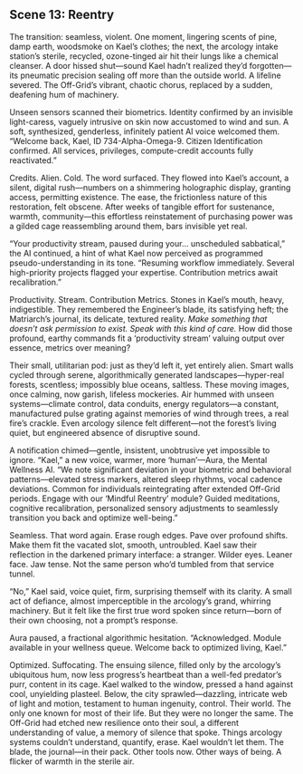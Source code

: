 ## Scene 13: Reentry

The transition: seamless, violent. One moment, lingering scents of pine, damp earth, woodsmoke on Kael’s clothes; the next, the arcology intake station’s sterile, recycled, ozone-tinged air hit their lungs like a chemical cleanser. A door hissed shut—sound Kael hadn’t realized they’d forgotten—its pneumatic precision sealing off more than the outside world. A lifeline severed. The Off-Grid’s vibrant, chaotic chorus, replaced by a sudden, deafening hum of machinery.

Unseen sensors scanned their biometrics. Identity confirmed by an invisible light-caress, vaguely intrusive on skin now accustomed to wind and sun. A soft, synthesized, genderless, infinitely patient AI voice welcomed them. “Welcome back, Kael, ID 734-Alpha-Omega-9. Citizen Identification confirmed. All services, privileges, compute-credit accounts fully reactivated.”

Credits. Alien. Cold. The word surfaced. They flowed into Kael’s account, a silent, digital rush—numbers on a shimmering holographic display, granting access, permitting existence. The ease, the frictionless nature of this restoration, felt obscene. After weeks of tangible effort for sustenance, warmth, community—this effortless reinstatement of purchasing power was a gilded cage reassembling around them, bars invisible yet real.

“Your productivity stream, paused during your… unscheduled sabbatical,” the AI continued, a hint of what Kael now perceived as programmed pseudo-understanding in its tone. “Resuming workflow immediately. Several high-priority projects flagged your expertise. Contribution metrics await recalibration.”

Productivity. Stream. Contribution Metrics. Stones in Kael’s mouth, heavy, indigestible. They remembered the Engineer’s blade, its satisfying heft; the Matriarch’s journal, its delicate, textured reality. *Make something that doesn’t ask permission to exist. Speak with this kind of care.* How did those profound, earthy commands fit a ‘productivity stream’ valuing output over essence, metrics over meaning?

Their small, utilitarian pod: just as they’d left it, yet entirely alien. Smart walls cycled through serene, algorithmically generated landscapes—hyper-real forests, scentless; impossibly blue oceans, saltless. These moving images, once calming, now garish, lifeless mockeries. Air hummed with unseen systems—climate control, data conduits, energy regulators—a constant, manufactured pulse grating against memories of wind through trees, a real fire’s crackle. Even arcology silence felt different—not the forest’s living quiet, but engineered absence of disruptive sound.

A notification chimed—gentle, insistent, unobtrusive yet impossible to ignore. “Kael,” a new voice, warmer, more ‘human’—Aura, the Mental Wellness AI. “We note significant deviation in your biometric and behavioral patterns—elevated stress markers, altered sleep rhythms, vocal cadence deviations. Common for individuals reintegrating after extended Off-Grid periods. Engage with our ‘Mindful Reentry’ module? Guided meditations, cognitive recalibration, personalized sensory adjustments to seamlessly transition you back and optimize well-being.”

Seamless. That word again. Erase rough edges. Pave over profound shifts. Make them fit the vacated slot, smooth, untroubled. Kael saw their reflection in the darkened primary interface: a stranger. Wilder eyes. Leaner face. Jaw tense. Not the same person who’d tumbled from that service tunnel.

“No,” Kael said, voice quiet, firm, surprising themself with its clarity. A small act of defiance, almost imperceptible in the arcology’s grand, whirring machinery. But it felt like the first true word spoken since return—born of their own choosing, not a prompt’s response.

Aura paused, a fractional algorithmic hesitation. “Acknowledged. Module available in your wellness queue. Welcome back to optimized living, Kael.”

Optimized. Suffocating. The ensuing silence, filled only by the arcology’s ubiquitous hum, now less progress’s heartbeat than a well-fed predator’s purr, content in its cage. Kael walked to the window, pressed a hand against cool, unyielding plasteel. Below, the city sprawled—dazzling, intricate web of light and motion, testament to human ingenuity, control. Their world. The only one known for most of their life. But they were no longer the same. The Off-Grid had etched new resilience onto their soul, a different understanding of value, a memory of silence that spoke. Things arcology systems couldn’t understand, quantify, erase. Kael wouldn’t let them. The blade, the journal—in their pack. Other tools now. Other ways of being. A flicker of warmth in the sterile air.
